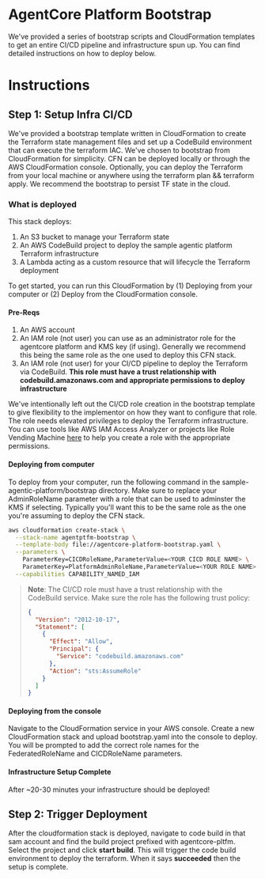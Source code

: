# AgentCore Platform Bootstrap
We've provided a series of bootstrap scripts and CloudFormation templates to get an entire CI/CD pipeline and infrastructure spun up. You can find detailed instructions on how to deploy below. 

# Instructions

## Step 1: Setup Infra CI/CD
We've provided a bootstrap template written in CloudFormation to create the Terraform state management files and set up a CodeBuild environment that can execute the terraform IAC. We've chosen to bootstrap from CloudFormation for simplicity. CFN can be deployed locally or through the AWS CloudFormation console. Optionally, you can deploy the Terraform from your local machine or anywhere using the terraform plan && terraform apply. We recommend the bootstrap to persist TF state in the cloud.

### What is deployed

This stack deploys:
1. An S3 bucket to manage your Terraform state
2. An AWS CodeBuild project to deploy the sample agentic platform Terraform infrastructure
3. A Lambda acting as a custom resource that will lifecycle the Terraform deployment

To get started, you can run this CloudFormation by (1) Deploying from your computer or (2) Deploy from the CloudFormation console.

#### Pre-Reqs

1. An AWS account
2. An IAM role (not user) you can use as an administrator role for the agentcore platform and KMS key (if using). Generally we recommend this being the same role as the one used to deploy this CFN stack.
3. An IAM role (not user) for your CI/CD pipeline to deploy the Terraform via CodeBuild. **This role must have a trust relationship with codebuild.amazonaws.com and appropriate permissions to deploy infrastructure**

We've intentionally left out the CI/CD role creation in the bootstrap template to give flexibility to the implementor on how they want to configure that role. The role needs elevated privileges to deploy the Terraform infrastructure. You can use tools like AWS IAM Access Analyzer or projects like Role Vending Machine [here](https://github.com/aws-samples/role-vending-machine) to help you create a role with the appropriate permissions.

#### Deploying from computer

To deploy from your computer, run the following command in the sample-agentic-platform/bootstrap directory. Make sure to replace your AdminRoleName parameter with a role that can be used to adminster the KMS if selecting. Typically you'll want this to be the same role as the one you're assuming to deploy the CFN stack.

```bash
aws cloudformation create-stack \
  --stack-name agentptfm-bootstrap \
  --template-body file://agentcore-platform-bootstrap.yaml \
  --parameters \
    ParameterKey=CICDRoleName,ParameterValue=<YOUR CICD ROLE NAME> \
    ParameterKey=PlatformAdminRoleName,ParameterValue=<YOUR ROLE NAME> \
  --capabilities CAPABILITY_NAMED_IAM
```

> **Note**: The CI/CD role must have a trust relationship with the CodeBuild service. Make sure the role has the following trust policy:
> ```json
> {
>   "Version": "2012-10-17",
>   "Statement": [
>     {
>       "Effect": "Allow",
>       "Principal": {
>         "Service": "codebuild.amazonaws.com"
>       },
>       "Action": "sts:AssumeRole"
>     }
>   ]
> }
> ```

#### Deploying from the console

Navigate to the CloudFormation service in your AWS console. Create a new CloudFormation stack and upload bootstrap.yaml into the console to deploy. You will be prompted to add the correct role names for the FederatedRoleName and CICDRoleName parameters.

#### Infrastructure Setup Complete

After ~20-30 minutes your infrastructure should be deployed!

## Step 2: Trigger Deployment
After the cloudformation stack is deployed, navigate to code build in that sam account and find the build project prefixed with agentcore-pltfm. Select the project and click **start build**. This will trigger the code build environment to deploy the terraform. When it says **succeeded** then the setup is complete.

